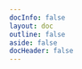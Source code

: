 ```yaml
---
docInfo: false
layout: doc
outline: false
aside: false
docHeader: false
---
```


<ForumBlogPostHeader
  :title="params.title"
  :date="params.updatedAt"
  :author="params.author"
  :description="params.description"
/>

<!-- @content -->

<ForumTopicFooter prev-page-link="./" :text="message.forum.topic.backToTeamBlog" />

<div class="my-2 vp-divider" />

<ForumCommentArea
  class="mt-8"
  repo="Blog"
  v-if="params.commentCount !== -1"
  :topic-id="params.id"
  :topic-author-id="params.author.id"
/>

<script setup lang="ts">
import { defineClientComponent } from 'vitepress'
import ForumTopicFooter from '~/components/forum/topic/ForumTopicFooter.vue'
import ForumBlogPostHeader from '~/components/forum/blog/ForumBlogPostHeader.vue'

const ForumCommentArea = defineClientComponent(() => {
  return import('~/components/forum/ForumCommentArea.vue')
})

import { useLocalized } from '@/hooks/useLocalized'

const { message } = useLocalized()

import { useData } from 'vitepress'

const { params } = useData()

if(!import.meta.env.SSR) {
  document.title = document.title.replace('VitePress', params.value.title)
}
</script>
